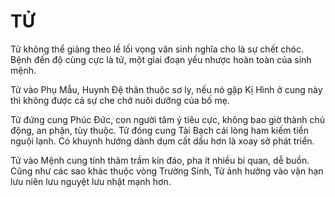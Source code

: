 # TỬ

Tử không thể giảng theo lề lối vọng văn sinh nghĩa cho là sự chết chóc. Bệnh đến độ cùng cực là tử, một giai đoạn yếu nhược hoàn toàn của sinh mệnh.

Tử vào Phụ Mẫu, Huynh Đệ thân thuộc sơ ly, nếu nó gặp Kị Hình ở cung này thì không được cả sự che chở nuôi dưỡng của bố mẹ.

Tử đứng cung Phúc Đức, con người tâm ý tiêu cực, không bao giờ thành chủ động, an phận, tùy thuộc. Tử đóng cung Tài Bạch cái lòng ham kiếm tiền nguội lạnh. Có khuynh hướng dành dụm cất dấu hơn là xoay sở phát triển.

Tử vào Mệnh cung tính thâm trầm kín đáo, pha ít nhiều bi quan, dễ buồn. Cũng như các sao khác thuộc vòng Trường Sinh, Tử ảnh hưởng vào vận hạn lưu niên lưu nguyệt lưu nhật mạnh hơn.